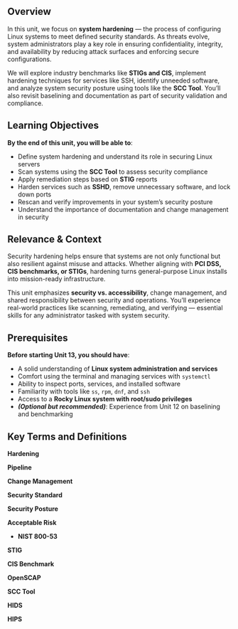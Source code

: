 ## Overview

In this unit, we focus on **system hardening** — the process of configuring Linux systems to meet defined security standards. As threats evolve, system administrators play a key role in ensuring confidentiality, integrity, and availability by reducing attack surfaces and enforcing secure configurations.

We will explore industry benchmarks like **STIGs and CIS**, implement hardening techniques for services like SSH, identify unneeded software, and analyze system security posture using tools like the **SCC Tool**. You’ll also revisit baselining and documentation as part of security validation and compliance.

## Learning Objectives

**By the end of this unit, you will be able to**:

- Define system hardening and understand its role in securing Linux servers
- Scan systems using the **SCC Tool** to assess security compliance
- Apply remediation steps based on **STIG** reports
- Harden services such as **SSHD**, remove unnecessary software, and lock down ports
- Rescan and verify improvements in your system’s security posture
- Understand the importance of documentation and change management in security

## Relevance & Context

Security hardening helps ensure that systems are not only functional but also resilient against misuse and attacks. Whether aligning with **PCI DSS, CIS benchmarks, or STIGs**, hardening turns general-purpose Linux installs into mission-ready infrastructure.

This unit emphasizes **security vs. accessibility**, change management, and shared responsibility between security and operations. You’ll experience real-world practices like scanning, remediating, and verifying — essential skills for any administrator tasked with system security.

## Prerequisites

**Before starting Unit 13, you should have**:

- A solid understanding of **Linux system administration and services**
- Comfort using the terminal and managing services with `systemctl`
- Ability to inspect ports, services, and installed software
- Familiarity with tools like `ss`, `rpm`, `dnf`, and `ssh`
- Access to a **Rocky Linux system with root/sudo privileges**
- **_(Optional but recommended)_**: Experience from Unit 12 on baselining and benchmarking

## Key Terms and Definitions

**Hardening**

**Pipeline**

**Change Management**

**Security Standard**

**Security Posture**

**Acceptable Risk**

- **NIST 800-53**

**STIG**

**CIS Benchmark**

**OpenSCAP**

**SCC Tool**

**HIDS**

**HIPS**
